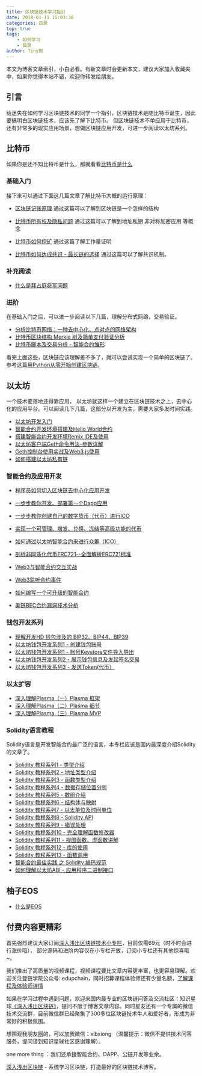 ```yaml
---
title: 区块链技术学习指引
date: 2018-01-11 15:03:36
categories: 目录
top: true
tags:
    - 如何学习
    - 目录
author: Tiny熊
---
```


本文为博客文章索引，小白必看。有新文章时会更新本文，建议大家加入收藏夹中，如果你觉得本站不错，欢迎你转发给朋友。

<!-- more -->
## 引言
给迷失在如何学习区块链技术的同学一个指引，区块链技术是随比特币诞生，因此要搞明白区块链技术，应该先了解下比特币。
但区块链技术不单应用于比特币，还有非常多的现实应用场景，想做区块链应用开发，可进一步阅读以太坊系列。


## 比特币
如果你是还不知比特币是什么，那就看看[比特币是什么](https://learnblockchain.cn/2017/10/23/whatisbitcoin/)
### 基础入门
接下来可以通过下面这几篇文章了解比特币大概的运行原理：

* [区块链记账原理](https://learnblockchain.cn/2017/10/25/whatbc/)
   通过这篇可以了解到区块链是一个怎样的结构

* [比特币所有权及隐私问题](https://learnblockchain.cn/2017/11/02/bitcoin-own/)
   通过这篇可以了解到地址私钥 非对称加密应用 等概念

* [比特币如何挖矿](https://learnblockchain.cn/2017/11/04/bitcoin-pow/)
   通过这篇了解工作量证明

* [比特币如何达成共识 - 最长链的选择](https://learnblockchain.cn/2017/12/07/bitcoin-sonsensus/)
   通过这篇可以了解共识机制。

### 补充阅读
* [什么是拜占庭将军问题](https://learnblockchain.cn/2018/02/05/bitcoin-byzantine/)

### 进阶
在基础入门之后，可以进一步阅读以下几篇，理解分布式网络，交易验证。

* [分析比特币网络：一种去中心化、点对点的网络架构](https://learnblockchain.cn/2017/11/07/bitcoin-p2p/)
* [比特币区块结构 Merkle 树及简单支付验证分析](https://learnblockchain.cn/2017/11/10/bitcoin-script/)
* [比特币脚本及交易分析 - 智能合约雏形](https://xiaozhuanlan.com/topic/1402935768)

看完上面这些，区块链应该理解差不多了，就可以尝试实现一个简单的区块链了。参考这篇[用Python从零开始创建区块链](https://learnblockchain.cn/2017/10/27/build_blockchain_by_python/)。

## 以太坊
一个技术要落地还得靠应用， 以太坊就这样一个建立在区块链技术之上，去中心化的应用平台。可以阅读几下几篇，这部分以开发为主，需要大家多发时间实践。

* [以太坊开发入门](https://learnblockchain.cn/2017/11/20/whatiseth/)
* [智能合约开发环境搭建及Hello World合约](https://learnblockchain.cn/2017/11/24/init-env/)
* [搭建智能合约开发环境Remix IDE及使用](https://learnblockchain.cn/2018/06/07/remix-ide/)
* [以太坊客户端Geth命令用法-参数详解](https://learnblockchain.cn/2017/11/29/geth_cmd_options)
* [Geth控制台使用实战及Web3.js使用](https://learnblockchain.cn/2017/12/01/geth_cmd_short/)
* [如何搭建以太坊私有链](https://learnblockchain.cn/2018/03/18/create_private_blockchain/)

### 智能合约及应用开发
* [程序员如何切入区块链去中心化应用开发](https://learnblockchain.cn/2018/08/31/devDapp/#more)
* [一步步教你开发、部署第一个Dapp应用](https://learnblockchain.cn/2018/01/12/first-dapp/)
* [一步步教你创建自己的数字货币（代币）进行ICO](https://learnblockchain.cn/2018/01/12/create_token/)
* [实现一个可管理、增发、兑换、冻结等高级功能的代币](https://learnblockchain.cn/2018/01/27/create-token2/)
* [如何通过以太坊智能合约来进行众筹（ICO）](https://learnblockchain.cn/2018/02/28/ico-crowdsale/)
* [剖析非同质化代币ERC721--全面解析ERC721标准](https://learnblockchain.cn/2018/03/23/token-erc721/)
* [Web3与智能合约交互实战](https://learnblockchain.cn/2018/04/15/web3-html/)
* [Web3监听合约事件](https://learnblockchain.cn/2018/05/09/solidity-event/)

* [如何编写一个可升级的智能合约](https://learnblockchain.cn/2018/03/15/contract-upgrade/)
* [美链BEC合约漏洞技术分析](https://learnblockchain.cn/2018/04/25/bec-overflow/)

### 钱包开发系列
* [理解开发HD 钱包涉及的 BIP32、BIP44、BIP39](https://learnblockchain.cn/2018/09/28/hdwallet/)
* [以太坊钱包开发系列1 - 创建钱包账号](https://learnblockchain.cn/2018/10/25/eth-web-wallet_1/)
* [以太坊钱包开发系列1 - 账号Keystore文件导入导出](https://learnblockchain.cn/2018/10/25/eth-web-wallet_2/)
* [以太坊钱包开发系列2 - 展示钱包信息及发起签名交易](https://learnblockchain.cn/2018/10/26/eth-web-wallet_3/)
* [以太坊钱包开发系列3 - 发送Token(代币）](https://learnblockchain.cn/2018/10/26/eth-web-wallet_4/)


### 以太扩容
* [深入理解Plasma（一）Plasma 框架](https://learnblockchain.cn/2018/10/20/plasma-framework/)
* [深入理解Plasma（二）Plasma 细节](https://learnblockchain.cn/2018/10/24/plasma-in-detail/)
* [深入理解Plasma（三）Plasma MVP](https://learnblockchain.cn/2018/11/03/plasma-mvp/)

### Solidity语言教程
Solidity语言是开发智能合约最广泛的语言，本专栏应该是国内最深度介绍Solidity的文章了。

* [Solidity 教程系列1 - 类型介绍](https://learnblockchain.cn/2017/12/05/solidity1/)
* [Solidity 教程系列2 - 地址类型介绍](https://learnblockchain.cn/2017/12/12/solidity2/)
* [Solidity 教程系列3 - 函数类型介绍](https://learnblockchain.cn/2017/12/12/solidity_func/)
* [Solidity 教程系列4 - 数据存储位置分析](https://learnblockchain.cn/2017/12/21/solidity_reftype_datalocation/)
* [Solidity 教程系列5 - 数组介绍](https://learnblockchain.cn/2017/12/21/solidity-arrays/)
* [Solidity 教程系列6 - 结构体与映射](https://learnblockchain.cn/2017/12/27/solidity-structs/)
* [Solidity 教程系列7 - 以太单位及时间单位](https://learnblockchain.cn/2018/02/02/solidity-unit/)
* [Solidity 教程系列8 - Solidity API](https://learnblockchain.cn/2018/03/14/solidity-api/)
* [Solidity 教程系列9 - 错误处理](https://learnblockchain.cn/2018/04/07/solidity-errorhandler/)
* [Solidity 教程系列10 - 完全理解函数修改器](https://learnblockchain.cn/2018/04/09/solidity-modify/)
* [Solidity 教程系列11 - 视图函数、虚函数讲解](https://learnblockchain.cn/2018/05/17/solidity-functions/)
* [Solidity 教程系列12 - 库的使用](https://learnblockchain.cn/2018/08/09/solidity-library/)
* [Solidity 教程系列13 - 函数调用](https://learnblockchain.cn/2018/08/09/solidity-callfun/)
* [智能合约最佳实践 之 Solidity 编码规范](https://learnblockchain.cn/2018/05/04/solidity-style-guide/)
* [如何理解以太坊ABI - 应用程序二进制接口](https://learnblockchain.cn/2018/08/09/understand-abi/)

## 柚子EOS

* [什么是EOS](https://learnblockchain.cn/2018/07/17/whatiseos/)


## 付费内容更精彩

首先强烈建议大家订阅[深入浅出区块链技术小专栏](https://xiaozhuanlan.com/blockchaincore)，目前仅需69元（时不时会进行涨价哦）， 部分源码和进阶内容仅在小专栏开放，订阅小专栏还有其他惊喜哦~。

我们推出了高质量的视频课程，视频课程要比文章内容更丰富，也更容易理解。欢迎关注登链学院公众号: edupchain，同时招募课程体验师还有少量名额，[了解课程及体验师详情](https://learnblockchain.cn/course)

如果在学习过程中遇到问题，欢迎来国内最专业的区块链问答及交流社区：知识星球[《深入浅出区块链》](https://t.xiaomiquan.com/RfAu7uj)，提问不限于博客文章内容。同时星友还有一个专属的微信技术交流群，目前微信群已经聚集了300多位区块链技术牛人和爱好者，形成为非常好的积极氛围。

想围观我朋友圈的，可以加我微信：xlbxiong （温馨提示：微信不提供技术问答服务，提问请到知识星球社区感谢理解）。

one more thing ：我们还承接智能合约、DAPP、公链开发等业余。

[深入浅出区块链](https://learnblockchain.cn/) - 系统学习区块链，打造最好的区块链技术博客。
